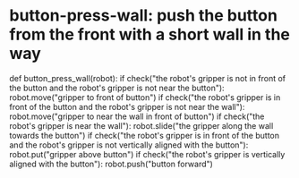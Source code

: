 # button-press-wall: push the button from the front with a short wall in the way
def button_press_wall(robot):
    if check("the robot's gripper is not in front of the button and the robot's gripper is not near the button"):
        robot.move("gripper to front of button")
    if check("the robot's gripper is in front of the button and the robot's gripper is not near the wall"):
        robot.move("gripper to near the wall in front of button")
    if check("the robot's gripper is near the wall"):
        robot.slide("the gripper along the wall towards the button")
    if check("the robot's gripper is in front of the button and the robot's gripper is not vertically aligned with the button"):
        robot.put("gripper above button")
    if check("the robot's gripper is vertically aligned with the button"):
        robot.push("button forward")